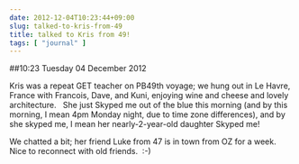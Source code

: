```yaml
---
date: 2012-12-04T10:23:44+09:00
slug: talked-to-kris-from-49
title: talked to Kris from 49!
tags: [ "journal" ]
---
```


##10:23 Tuesday 04 December 2012

Kris was a repeat GET teacher on PB49th voyage; we hung out in Le Havre, France with Francois, Dave, and Kuni, enjoying wine and cheese and lovely architecture.   She just Skyped me out of the blue this morning (and by this morning, I mean 4pm Monday night, due to time zone differences), and by she skyped me, I mean her nearly-2-year-old daughter Skyped me!

We chatted a bit; her friend Luke from 47 is in town from OZ for a week.  Nice to reconnect with old friends.  :-)
